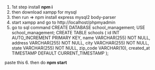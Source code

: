 1. 1st step install **npm i**
2. then download xampp for mysql
3. then run => npm install express mysql2 body-parser
4. start xampp and go to http://localhost/phpmyadmin
5. go to sql command 
    CREATE DATABASE school_management;
    USE school_management;
    CREATE TABLE schools (
        id INT AUTO_INCREMENT PRIMARY KEY,
        name VARCHAR(255) NOT NULL,
        address VARCHAR(255) NOT NULL,
        city VARCHAR(255) NOT NULL,
        state VARCHAR(255) NOT NULL,
        zip_code VARCHAR(10),
        created_at TIMESTAMP DEFAULT CURRENT_TIMESTAMP
    );

paste this 
6. then do **npm start**
